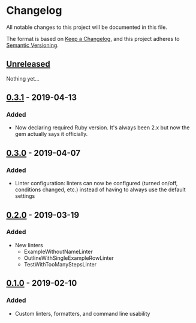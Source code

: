 # Changelog
All notable changes to this project will be documented in this file.

The format is based on [Keep a Changelog](https://keepachangelog.com/en/1.0.0/),
and this project adheres to [Semantic Versioning](https://semver.org/spec/v2.0.0.html).

## [Unreleased]

Nothing yet...

## [0.3.1] - 2019-04-13

### Added
 - Now declaring required Ruby version. It's always been 2.x but now the gem actually says it officially.

## [0.3.0] - 2019-04-07

### Added
 - Linter configuration: linters can now be configured (turned on/off, conditions changed, etc.) instead of having to always use the default settings

## [0.2.0] - 2019-03-19

### Added
 - New linters
   - ExampleWithoutNameLinter
   - OutlineWithSingleExampleRowLinter
   - TestWithTooManyStepsLinter


## [0.1.0] - 2019-02-10

### Added
- Custom linters, formatters, and command line usability


[Unreleased]: https://github.com/enkessler/cuke_linter/compare/v0.3.1...HEAD
[0.3.1]: https://github.com/enkessler/cuke_linter/compare/v0.3.0...v0.3.1
[0.3.0]: https://github.com/enkessler/cuke_linter/compare/v0.2.0...v0.3.0
[0.2.0]: https://github.com/enkessler/cuke_linter/compare/v0.1.0...v0.2.0
[0.1.0]: https://github.com/enkessler/cuke_linter/compare/2bbd3f29f4eb45b6e9ea7d47c5bb47182bf4fde7...v0.1.0
